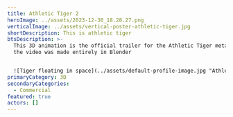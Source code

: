 ```yaml
---
title: Athletic Tiger 2
heroImage: ../assets/2023-12-30_18.28.27.png
verticalImage: ../assets/vertical-poster-athletic-tiger.jpg
shortDescription: This is athletic tiger
btsDescription: >-
  This 3D animation is the official trailer for the Athletic Tiger metaverse,
  the video was made entirely in Blender


  ![Tiger floating in space](../assets/default-profile-image.jpg "Athletic tiger")
primaryCategory: 3D
secondaryCategories:
  - Commercial
featured: true
actors: []
---
```


